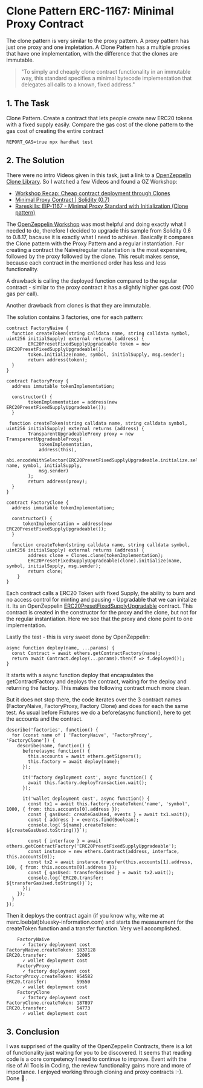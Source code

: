 # Clone Pattern ERC-1167: Minimal Proxy Contract

The clone pattern is very similar to the proxy pattern. A proxy pattern has just one proxy and one impletation. A Clone Pattern has a multiple proxies that have one implementation, with the difference that the clones are immutable.

> "To simply and cheaply clone contract functionality in an immutable way, this standard specifies a minimal bytecode implementation that delegates all calls to a known, fixed address."

## 1. The Task

Clone Pattern. Create a contract that lets people create new ERC20 tokens with a fixed supply easily. Compare the gas cost of the clone pattern to the gas cost of creating the entire contract

```shell
REPORT_GAS=true npx hardhat test
```

## 2. The Solution

There were no intro Videos given in this task, just a link to a [OpenZeppelin Clone Library](https://github.com/OpenZeppelin/openzeppelin-contracts/blob/master/contracts/proxy/Clones.sol). So I watched a few Videos and found a OZ Workshop:

- [Workshop Recap: Cheap contract deployment through Clones](https://blog.openzeppelin.com/workshop-recap-cheap-contract-deployment-through-clones)
- [Minimal Proxy Contract | Solidity (0.7)](https://www.youtube.com/watch?v=9xqoK2nKkM4)
- [Rareskills: EIP-1167 - Minimal Proxy Standard with Initialization (Clone pattern)](https://www.rareskills.io/post/eip-1167-minimal-proxy-standard-with-initialization-clone-pattern)

The [OpenZeppelin Workshop](https://github.com/OpenZeppelin/workshops) was most helpful and doing exactly what I needed to do, therefore I decided to upgrade this sample from Solidity 0.6 to 0.8.17, bacause it is exactly what I need to achieve. Basically it compares the Clone pattern with the Proxy Pattern and a regular instantiation. For creating a contract the Naive/regular instantiation is the most expensive, followed by the proxy followed by the clone. This result makes sense, because each contract in the mentioned order has less and less functionality.

A drawback is calling the deployed function compared to the regular contract - similar to the proxy contract it has a slightly higher gas cost (700 gas per call).

Another drawback from clones is that they are immutable.

The solution contains 3 factories, one for each pattern:

```àpache
contract FactoryNaive {
  function createToken(string calldata name, string calldata symbol, uint256 initialSupply) external returns (address) {
        ERC20PresetFixedSupplyUpgradeable token = new ERC20PresetFixedSupplyUpgradeable();
        token.initialize(name, symbol, initialSupply, msg.sender);
        return address(token);
  }
}

contract FactoryProxy {
  address immutable tokenImplementation;

  constructor() {
        tokenImplementation = address(new ERC20PresetFixedSupplyUpgradeable());
  }

 function createToken(string calldata name, string calldata symbol, uint256 initialSupply) external returns (address) {
        TransparentUpgradeableProxy proxy = new TransparentUpgradeableProxy(
            tokenImplementation,
            address(this),
            abi.encodeWithSelector(ERC20PresetFixedSupplyUpgradeable.initialize.selector, name, symbol, initialSupply,
            msg.sender)
        );
        return address(proxy);
  }
}

contract FactoryClone {
  address immutable tokenImplementation;

  constructor() {
      tokenImplementation = address(new ERC20PresetFixedSupplyUpgradeable());
  }

  function createToken(string calldata name, string calldata symbol, uint256 initialSupply) external returns (address) {
        address clone = Clones.clone(tokenImplementation);
        ERC20PresetFixedSupplyUpgradeable(clone).initialize(name, symbol, initialSupply, msg.sender);
        return clone;
    }
}
```

Each contract calls a ERC20 Token with fixed Supply, the ability to burn and no access control for minting and pausing - Upgradable that we can initalize it. Its an OpenZeppelin [ERC20PresetFixedSupplyUpgradable](https://docs.openzeppelin.com/contracts/4.x/api/token/erc20#ERC20PresetFixedSupply) contract. This contract is created in the constructor for the proxy and the clone, but not for the regular instantiation. Here we see that the proxy and clone point to one implementation.

Lastly the test - this is very sweet done by OpenZeppelin:

```àpache
async function deploy(name, ...params) {
  const Contract = await ethers.getContractFactory(name);
  return await Contract.deploy(...params).then(f => f.deployed());
}
```

It starts with a async function deploy that encapsulates the getContractFactory and deploys the contract, waiting for the deploy and returning the factory. This makes the following contract much more clean.

But it does not stop there, the code iterates over the 3 contract names (FactoryNaive, FactoryProxy, Factory Clone) and does for each the same test. As usual before Fixtures we do a before(async function(), here to get the accounts and the contract.

```àpache
describe('factories', function() {
  for (const name of [ 'FactoryNaive', 'FactoryProxy', 'FactoryClone']) {
    describe(name, function() {
      before(async function() {
        this.accounts = await ethers.getSigners();
        this.factory = await deploy(name);
      });

      it('factory deployment cost', async function() {
        await this.factory.deployTransaction.wait();
      });

      it('wallet deployment cost', async function() {
        const tx1 = await this.factory.createToken('name', 'symbol', 1000, { from: this.accounts[0].address });
        const { gasUsed: createGasUsed, events } = await tx1.wait();
        const { address } = events.find(Boolean);
        console.log(`${name}.createToken: ${createGasUsed.toString()}`);

        const { interface } = await ethers.getContractFactory('ERC20PresetFixedSupplyUpgradeable');
        const instance = new ethers.Contract(address, interface, this.accounts[0]);
        const tx2 = await instance.transfer(this.accounts[1].address, 100, { from: this.accounts[0].address });
        const { gasUsed: transferGasUsed } = await tx2.wait();
        console.log(`ERC20.transfer:           ${transferGasUsed.toString()}`);
      });
    });
  }
});
```

Then it deploys the contract again (if you know why, wite me at marc.loeb(at)bluesky-information.com) and starts the measurement for the createToken function and a transfer function.
Very well accomplished.

```shell
    FactoryNaive
      ✓ factory deployment cost
FactoryNaive.createToken: 1837128
ERC20.transfer:           52095
      ✓ wallet deployment cost
    FactoryProxy
      ✓ factory deployment cost
FactoryProxy.createToken: 954582
ERC20.transfer:           59550
      ✓ wallet deployment cost
    FactoryClone
      ✓ factory deployment cost
FactoryClone.createToken: 187897
ERC20.transfer:           54773
      ✓ wallet deployment cost
```

## 3. Conclusion

I was supprised of the quality of the OpenZeppelin Contracts, there is a lot of functionality just waiting for you to be discovered. It seems that reading code is a core competency I need to continue to improve. Event with the rise of AI Tools in Coding, the review functionality gains more and more of importance. I enjoyed working through cloning and proxy contracts :-). Done 🎉️ .
